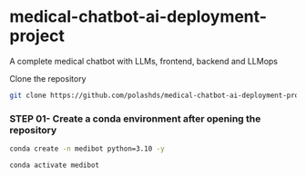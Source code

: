 # medical-chatbot-ai-deployment-project
A complete medical chatbot with LLMs, frontend, backend and LLMops

Clone the repository

```bash
git clone https://github.com/polashds/medical-chatbot-ai-deployment-project.git
```

### STEP 01- Create a conda environment after opening the repository

```bash
conda create -n medibot python=3.10 -y
```

```bash
conda activate medibot
```

